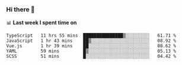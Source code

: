 ### Hi there 👋

<!--
**DBvc/DBvc** is a ✨ _special_ ✨ repository because its `README.md` (this file) appears on your GitHub profile.

Here are some ideas to get you started:

- 🔭 I’m currently working on ...
- 🌱 I’m currently learning ...
- 👯 I’m looking to collaborate on ...
- 🤔 I’m looking for help with ...
- 💬 Ask me about ...
- 📫 How to reach me: ...
- 😄 Pronouns: ...
- ⚡ Fun fact: ...
-->

📊 **Last week I spent time on**
<!--START_SECTION:waka-->
```text
TypeScript   11 hrs 55 mins  ███████████████▒░░░░░░░░░   61.71 % 
JavaScript   1 hr 43 mins    ██▒░░░░░░░░░░░░░░░░░░░░░░   08.92 % 
Vue.js       1 hr 39 mins    ██░░░░░░░░░░░░░░░░░░░░░░░   08.62 % 
YAML         59 mins         █▒░░░░░░░░░░░░░░░░░░░░░░░   05.13 % 
SCSS         51 mins         █░░░░░░░░░░░░░░░░░░░░░░░░   04.42 % 
```
<!--END_SECTION:waka-->
